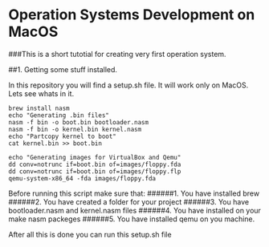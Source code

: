 # Operation Systems Development on MacOS

###This is a short tutotial for creating very first operation system.

##1. Getting some stuff installed.

In this repository you will find a setup.sh file. It will work only on MacOS. Lets see whats in it.
~~~
brew install nasm
echo "Generating .bin files"
nasm -f bin -o boot.bin bootloader.nasm
nasm -f bin -o kernel.bin kernel.nasm
echo "Partcopy kernel to boot"
cat kernel.bin >> boot.bin

echo "Generating images for VirtualBox and Qemu"
dd conv=notrunc if=boot.bin of=images/floppy.fda
dd conv=notrunc if=boot.bin of=images/floppy.flp
qemu-system-x86_64 -fda images/floppy.fda
~~~

Before running this script make sure that:
######1. You have installed brew
######2. You have created a folder for your project
######3. You have bootloader.nasm and kernel.nasm files
######4. You have installed on your make nasm packeges
######5. You have installed qemu on you machine.

After all this is done you can run this setup.sh file


